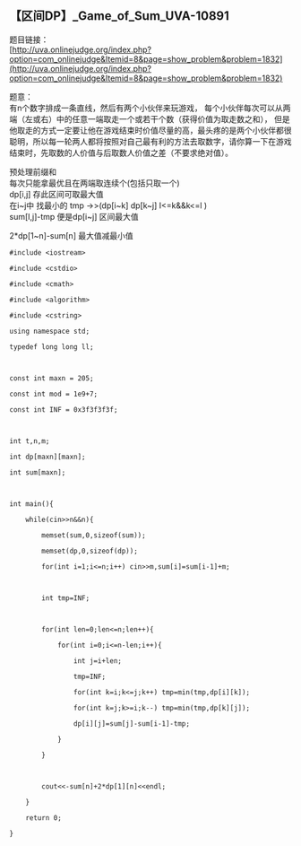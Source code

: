 ## 【区间DP】_Game_of_Sum_UVA-10891

题目链接：  
[http://uva.onlinejudge.org/index.php?option=com_onlinejudge&Itemid=8&page=show_problem&problem=1832](http://uva.onlinejudge.org/index.php?option=com_onlinejudge&Itemid=8&page=show_problem&problem=1832)

题意：  
有n个数字排成一条直线，然后有两个小伙伴来玩游戏， 每个小伙伴每次可以从两端（左或右）中的任意一端取走一个或若干个数（获得价值为取走数之和），
但是他取走的方式一定要让他在游戏结束时价值尽量的高，最头疼的是两个小伙伴都很聪明，所以每一轮两人都将按照对自己最有利的方法去取数字，请你算一下在游戏结束时，先取数的人价值与后取数人价值之差（不要求绝对值）。

预处理前缀和  
每次只能拿最优且在两端取连续个(包括只取一个)  
dp[i,j] 存此区间可取最大值  
在i~j中 找最小的 tmp ->>(dp[i~k] dp[k~j] I<=k&&k<=l )  
sum[I,j]-tmp 便是dp[i~j] 区间最大值

2*dp[1~n]-sum[n] 最大值减最小值

    
    
    #include <iostream>
    #include <cstdio>
    #include <cmath>
    #include <algorithm>
    #include <cstring>
    using namespace std;
    typedef long long ll;
    
    const int maxn = 205;
    const int mod = 1e9+7;
    const int INF = 0x3f3f3f3f;
    
    int t,n,m;
    int dp[maxn][maxn];
    int sum[maxn];
    
    int main(){
        while(cin>>n&&n){
            memset(sum,0,sizeof(sum));
            memset(dp,0,sizeof(dp));
            for(int i=1;i<=n;i++) cin>>m,sum[i]=sum[i-1]+m;
    
            int tmp=INF;
    
            for(int len=0;len<=n;len++){
                for(int i=0;i<=n-len;i++){
                    int j=i+len;
                    tmp=INF;
                    for(int k=i;k<=j;k++) tmp=min(tmp,dp[i][k]);
                    for(int k=j;k>=i;k--) tmp=min(tmp,dp[k][j]);
                    dp[i][j]=sum[j]-sum[i-1]-tmp;
                }
            }
    
            cout<<-sum[n]+2*dp[1][n]<<endl;
        }
        return 0;
    } 


